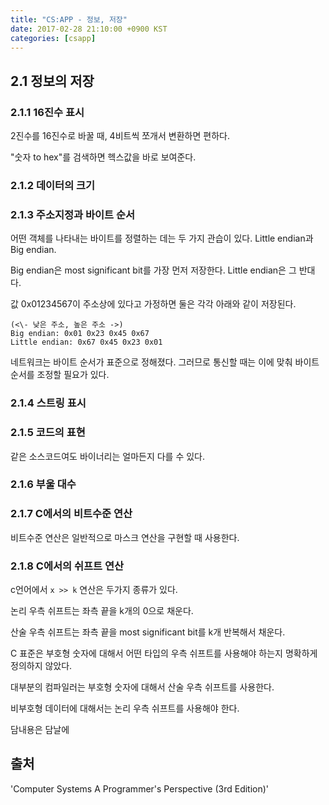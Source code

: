 ```yaml
---
title: "CS:APP - 정보, 저장"
date: 2017-02-28 21:10:00 +0900 KST
categories: [csapp]
---
```


## 2.1 정보의 저장

### 2.1.1 16진수 표시

2진수를 16진수로 바꿀 때, 4비트씩 쪼개서 변환하면 편하다.

"숫자 to hex"를 검색하면 헥스값을 바로 보여준다.

### 2.1.2 데이터의 크기

### 2.1.3 주소지정과 바이트 순서

어떤 객체를 나타내는 바이트를 정렬하는 데는 두 가지 관습이 있다.
Little endian과 Big endian.

Big endian은 most significant bit를 가장 먼저 저장한다.
Little endian은 그 반대다.

값 0x01234567이 주소상에 있다고 가정하면 둘은 각각 아래와 같이 저장된다.

```text
(<\- 낮은 주소, 높은 주소 ->)
Big endian: 0x01 0x23 0x45 0x67
Little endian: 0x67 0x45 0x23 0x01
```

네트워크는 바이트 순서가 표준으로 정해졌다.
그러므로 통신할 때는 이에 맞춰 바이트 순서를 조정할 필요가 있다.

### 2.1.4 스트링 표시

### 2.1.5 코드의 표현

같은 소스코드여도 바이너리는 얼마든지 다를 수 있다.

### 2.1.6 부울 대수

### 2.1.7 C에서의 비트수준 연산

비트수준 연산은 일반적으로 마스크 연산을 구현할 때 사용한다.

### 2.1.8 C에서의 쉬프트 연산

c언어에서 `x >> k` 연산은 두가지 종류가 있다.

논리 우측 쉬프트는 좌측 끝을 k개의 0으로 채운다.

산술 우측 쉬프트는 좌측 끝을 most significant bit를 k개 반복해서 채운다.

C 표준은 부호형 숫자에 대해서 어떤 타입의 우측 쉬프트를 사용해야 하는지 명확하게 정의하지 않았다.

대부분의 컴파일러는 부호형 숫자에 대해서 산술 우측 쉬프트를 사용한다.

비부호형 데이터에 대해서는 논리 우측 쉬프트를 사용해야 한다.

담내용은 담날에

## 출처

'Computer Systems A Programmer's Perspective (3rd Edition)'
